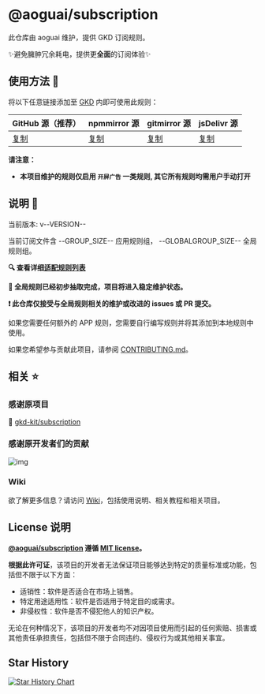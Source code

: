 # @aoguai/subscription

此仓库由 aoguai 维护，提供 GKD 订阅规则。

✨避免臃肿冗余耗电，提供更**全面**的订阅体验✨

## 使用方法 🚀

将以下任意链接添加至 [GKD](https://github.com/gkd-kit/gkd) 内即可使用此规则：

| GitHub 源（推荐）                                                                          | npmmirror 源                                                             | gitmirror 源                                                                       | jsDelivr 源                     |
| ------------------------------------------------------------------------------------------ | ------------------------------------------------------------------------ | ---------------------------------------------------------------------------------- | ------------------------------- |
| [复制](https://raw.githubusercontent.com/aoguai/subscription/custom/dist/aoguai_gkd.json5) | [复制](https://registry.npmmirror.com/@aoguai/subscription/latest/files) | [复制](https://raw.gitmirror.com/aoguai/subscription/custom/dist/aoguai_gkd.json5) | [复制](https://gkd.aoguai.top/) |

**请注意：**

- **本项目维护的规则仅启用 `开屏广告` 一类规则, 其它所有规则均需用户手动打开**

## 说明 📝

当前版本: v--VERSION--

当前订阅文件含 --GROUP_SIZE-- 应用规则组， --GLOBALGROUP_SIZE-- 全局规则组。

**🔍 查看详细[适配规则列表](./AppList.md)**

**🚀 全局规则已经初步抽取完成，项目将进入稳定维护状态。**

**❗️ 此仓库仅接受与全局规则相关的维护或改进的 issues 或 PR 提交。**

如果您需要任何额外的 APP 规则，您需要自行编写规则并将其添加到本地规则中使用。

如果您希望参与贡献此项目，请参阅 [CONTRIBUTING.md](./CONTRIBUTING.md)。

## 相关 ⭐️

### 感谢原项目

🌟 [gkd-kit/subscription](https://github.com/gkd-kit/subscription)

### 感谢原开发者们的贡献

![img](https://contrib.rocks/image?repo=gkd-kit/subscription&_v=185)

### Wiki

欲了解更多信息？请访问 [Wiki](https://github.com/aoguai/subscription/wiki)，包括使用说明、相关教程和相关项目。

## License 说明

**[@aoguai/subscription](https://github.com/aoguai/subscription) 遵循 [MIT license](./LICENSE)。**

**根据此许可证**，该项目的开发者无法保证项目能够达到特定的质量标准或功能，包括但不限于以下方面：

- 适销性：软件是否适合在市场上销售。
- 特定用途适用性：软件是否适用于特定目的或需求。
- 非侵权性：软件是否不侵犯他人的知识产权。

无论在何种情况下，该项目的开发者均不对因项目使用而引起的任何索赔、损害或其他责任承担责任，包括但不限于合同违约、侵权行为或其他相关事宜。

## Star History

<a href="https://star-history.com/#aoguai/subscription&Timeline">
  <picture>
    <source media="(prefers-color-scheme: dark)" srcset="https://api.star-history.com/svg?repos=aoguai/subscription&type=Timeline&theme=dark" />
    <source media="(prefers-color-scheme: light)" srcset="https://api.star-history.com/svg?repos=aoguai/subscription&type=Timeline" />
    <img alt="Star History Chart" src="https://api.star-history.com/svg?repos=aoguai/subscription&type=Timeline" />
  </picture>
</a>
